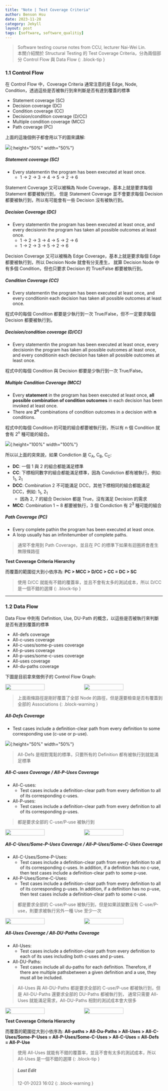 ```yaml
---
title: "Note | Test Coverage Criteria"
author: Benson Hsu
date: 2023-11-28
category: Jekyll
layout: post
tags: [software, software_qualitiy]
---
```


> Software testing course notes from CCU, lecturer Nai-Wei Lin.  
> 本關介紹關於 Structural Testing 的 Test Coverage Criteria，分為兩個部分 Control Flow 與 Data Flow 
{: .block-tip }

### 1.1 Control Flow

在 Control Flow 中，Coverage Criteria 通常注意的是 Edge, Node, Condition，透過這些是否被執行到來判斷是否有達到覆蓋的標準

-   Statement coverage (SC)
-   Decision coverage (DC)
-   Condition coverage (CC)
-   Decision/condition coverage (D/CC)
-   Multiple condition coverage (MCC)
-   Path coverage (PC)

上面的這幾個例子都會用以下的圖來講解:

![](../assets/image/2023/11-28-test_coverage_criteria/1.png){:height="50%" width="50%"}

##### Statement coverage (SC)

-   Every statementin the program has been executed at least once.
    -   1 -> 2 -> 3 -> 4 -> 5 -> 2 -> 6

Statement Coverage 又可以被稱為 Node Coverage，基本上就是要求每個 Statement 都要被執行到，
但是 Statement Coverage 並不會要求每個 Decision 都要被執行到，所以有可能會有一些 Decision 沒有被執行到。

##### Decision Coverage (DC)

-   Every statementin the program has been executed at least once, 
and every decisionin the program has taken all possible outcomes at least once.
    -   1 -> 2 -> 3 -> 4 -> 5 -> 2 -> 6
    -   1 -> 2 -> 3 -> 5 -> 2 -> 6

Decision Coverage 又可以被稱為 Edge Coverage，基本上就是要求每個 Edge 都要被執行到，所以 Decision Node 就會有分支產生，
就算 Decision Node 中有多個 Condition，但也只要求 Decision 的 True/False 都要被執行到。

##### Condition Coverage (CC)

-   Every statementin the program has been executed at least once, 
and every conditionin each decision has taken all possible outcomes at least once.

程式中的每個 Condition 都要是少執行到一次 True/False，但不一定要求每個 Decision 都要被執行到。

##### Decision/condition coverage (D/CC)

-   Every statementin the program has been executed at least once, 
every decisionin the program has taken all possible outcomes at least once, 
and every conditionin each decision has taken all possible outcomes at least once.

程式中的每個 Condition 與 Decision 都要是少執行到一次 True/False。

##### Multiple Condition Coverage (MCC)

-   Every **statement** in the program has been executed at least once, 
**all possible combination of condition outcomes** in each decision has been invoked at least once.
-   There are **2<sup>n</sup>** combinations of condition outcomes in a decision with **n** conditions.

程式中的每個 Condition 的可能的組合都要被執行到，所以有 n 個 Condition 就會有 2<sup>n</sup> 種可能的組合。

![](../assets/image/2023/11-28-test_coverage_criteria/2.png){:height="100%" width="100%"}

所以以上面的突來說，如果 Condiction 是 C<sub>A</sub>, C<sub>B</sub>, C<sub>C</sub>:
-   **DC**: 一個 1 與 2 的組合都能滿足標準
-   **CC**: 下標相同數字的組合都能滿足標準，因為 Condiction 都有被執行，例如: 1<sub>1</sub>, 2<sub>1</sub>
-   **DCC**: Combination 2 不可能滿足 DCC，其他下標相同的組合都能滿足 DCC，例如: 1<sub>1</sub>, 2<sub>1</sub>
    -   因為 2, 7 的組合 Decision 都是 True，沒有滿足 Decision 的需求
-   **MCC**: Combination 1 ~ 8 都要被執行，3 個 Condiction 有 2<sup>3</sup> 種可能的組合

##### Path Coverage (PC)

-   Every complete pathin the program has been executed at least once.
-   A loop usually has an infinitenumber of complete paths.

> 通常不會用到 Path Coverage，並且在 PC 的標準下如果有迴圈將會產生無限條路徑

**Test Coverage Criteria Hierarchy**

而覆蓋的範圍從大到小依序為: **PC > MCC > D/CC > CC = DC > SC**

> 使用 D/CC 就能有不錯的覆蓋率，並且不會有太多的測試成本，所以 D/CC 是一個不錯的選擇
{: .block-tip }

---

### 1.2 Data Flow

Data Flow 中則有 Definition, Use, DU-Path 的概念，以這些是否被執行來判斷是否有達到覆蓋的標準

-   All-defs coverage
-   All-c-uses coverage
-   All-c-uses/some-p-uses coverage
-   All-p-uses coverage
-   All-p-uses/some-c-uses coverage
-   All-uses coverage
-   All-du-paths coverage

下圖是目前拿來做例子的 Control Flow Graph:

<div style="display: flex; flex-direction: row; align-items: center;">
    <img src="../assets/image/2023/11-25-method_level_structural_unit_testing/10.png" 
    width="50%" height="50%">
    <img src="../assets/image/2023/11-25-method_level_structural_unit_testing/11.png" 
    width="50%" height="50%">
</div>

> 上面兩條路徑是剛好覆蓋了全部 Node 的路徑，但是還要檢查是否有覆蓋到全部的 Associations
{: .block-warning }

##### All-Defs Coverage

-   Test cases include a definition-clear path from every definition to some corresponding use (c-use or p-use).

![](../assets/image/2023/11-28-test_coverage_criteria/3.png){:height="50%" width="50%"}

> All-Defs 是相對寬鬆的標準，只要所有的 Definition 都有被執行到就能滿足標準

##### All-C-uses Coverage / All-P-Uses Coverage

-   All-C-uses:
    -   Test cases include a definition-clear path from every definition to all of its corresponding c-uses.
-   All-P-uses:
    -   Test cases include a definition-clear path from every definition to all of its corresponding p-uses.

> 都是要求全部的 C-use/P-use 被執行到

<div style="display: flex; flex-direction: row; align-items: center;">
    <img src="../assets/image/2023/11-28-test_coverage_criteria/4.png" 
    width="50%" height="50%">
    <img src="../assets/image/2023/11-28-test_coverage_criteria/5.png" 
    width="50%" height="50%">
</div>

##### All-C-Uses/Some-P-Uses Coverage / All-P-Uses/Some-C-Uses Coverage

-   All-C-Uses/Some-P-Uses:
    -   Test cases include a definition-clear path from every definition to all of its corresponding c-uses. 
    In addition, if a definition has no c-use, then test cases include a definition-clear path to some p-use.
-   All-P-Uses/Some-C-Uses:
    -   Test cases include a definition-clear path from every definition to all of its corresponding p-uses. 
    In addition, if a definition has no p-use, then test cases include a definition-clear path to some c-use.

> 都是要求全部的 C-use/P-use 被執行到，但是如果該變數沒有 C-use/P-use，則要求被執行另外一種 Use 至少一次

<div style="display: flex; flex-direction: row; align-items: center;">
    <img src="../assets/image/2023/11-28-test_coverage_criteria/6.png" 
    width="50%" height="50%">
    <img src="../assets/image/2023/11-28-test_coverage_criteria/7.png" 
    width="50%" height="50%">
</div>

##### All-Uses Coverage / All-DU-Paths Coverage

-   All-Uses:
    -   Test cases include a definition-clear path from every definition to each of its uses including both c-uses and p-uses.
-   All-DU-Paths:
    -   Test cases include all du-paths for each definition. Therefore, if there are multiple pathsbetween a given definition and a use, 
    they must all be included.

> All-Uses 與 All-DU-Paths 都是要求全部的 C-use/P-use 都被執行到，但是 All-DU-Paths 還要求全部的 DU-Paths 都被執行到，
> 通常只需要 All-Uses 就能滿足需求，All-DU-Paths 相對的測試成本會大很多

<div style="display: flex; flex-direction: row; align-items: center;">
    <img src="../assets/image/2023/11-28-test_coverage_criteria/8.png" 
    width="50%" height="50%">
    <img src="../assets/image/2023/11-28-test_coverage_criteria/9.png" 
    width="50%" height="50%">
</div>

**Test Coverage Criteria Hierarchy**

而覆蓋的範圍從大到小依序為: **All-paths > All-Du-Paths > All-Uses > All-C-Uses/Some-P-Uses = All-P-Uses/Some-C-Uses > All-C-Uses = All-Defs = All-P-Use**

> 使用 All-Uses 就能有不錯的覆蓋率，並且不會有太多的測試成本，所以 All-Uses 是一個不錯的選擇
{: .block-tip }

> ##### Last Edit
> 12-01-2023 16:02 
{: .block-warning }